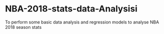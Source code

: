 # NBA-2018-stats-data-Analysisi
To perform some basic data analysis and regression models to analyse NBA 2018 season stats
